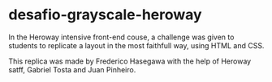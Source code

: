 # desafio-grayscale-heroway

In the Heroway intensive front-end couse, a challenge was given to students to replicate
a layout in the most faithfull way, using HTML and CSS.

This replica was made by Frederico Hasegawa with the help of Heroway satff, Gabriel Tosta and Juan Pinheiro.
